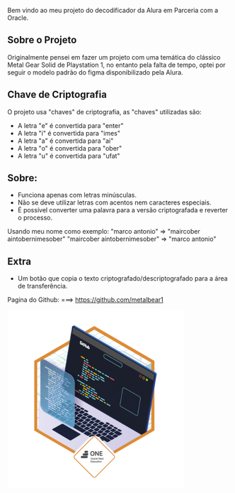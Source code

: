 Bem vindo ao meu projeto do decodificador da Alura em Parceria com a Oracle.

Sobre o Projeto
---
Originalmente pensei em fazer um projeto com uma temática do clássico Metal Gear Solid de Playstation 1, no entanto pela falta de tempo, optei por seguir o modelo padrão do figma disponibilizado pela Alura.

Chave de Criptografia
---

O projeto usa "chaves" de criptografia, as "chaves" utilizadas são:<br>
- A letra "e" é convertida para "enter"<br>
- A letra "i" é convertida para "imes"<br>
- A letra "a" é convertida para "ai"<br>
- A letra "o" é convertida para "ober"<br>
- A letra "u" é convertida para "ufat"<br>

Sobre:
---
- Funciona apenas com letras minúsculas.
- Não se deve utilizar letras com acentos nem caracteres especiais.
- É possível converter uma palavra para a versão criptografada e reverter o processo.

Usando meu nome como exemplo:
"marco antonio" => "maircober aintobernimesober"
"maircober aintobernimesober" => "marco antonio"

Extra
---
- Um botão que copia o texto criptografado/descriptografado para a área de transferência.

Pagina do Github:
===> https://github.com/metalbear1

<img width="400" heigth="400" src="https://github.com/metalbear1/decodificador-alura/blob/main/img/emblema%20desafio.png?raw=true">
